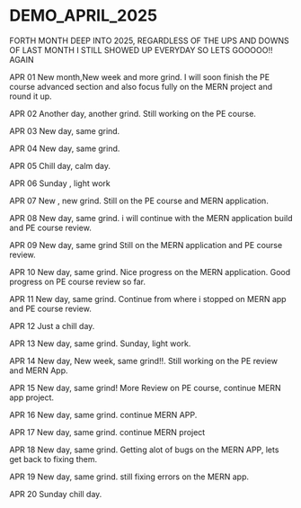 # DEMO_APRIL_2025
FORTH MONTH DEEP INTO 2025, REGARDLESS OF THE UPS AND DOWNS OF LAST MONTH I STILL SHOWED UP EVERYDAY SO LETS GOOOOO!! AGAIN

APR 01
New month,New week and more grind.
I will soon finish the PE course advanced section and also focus fully on the MERN project and round it up.

APR 02
Another day, another grind.
Still working on the PE course.

APR 03
New day, same grind.

APR 04
New day, same grind.

APR 05
Chill day, calm day.

APR 06
Sunday , light work

APR 07
New , new grind.
Still on the PE course and MERN application.

APR 08
New day, same grind.
i will continue with the MERN application build and PE course review.

APR 09
New day, same grind
Still on the MERN application and PE course review.

APR 10
New day, same grind.
Nice progress on the MERN application.
Good progress on PE course review so far.

APR 11
New day, same grind.
Continue from where i stopped on MERN app and PE course review.

APR 12
Just a chill day.

APR 13
New day, same grind.
Sunday, light work.

APR 14
New day, New week, same grind!!.
Still working on the PE review and MERN App.

APR 15
New day, same grind!
More Review on PE course, continue MERN app project.

APR 16
New day, same grind.
continue MERN APP.

APR 17
New day, same grind.
continue MERN project

APR 18
New day, same grind.
Getting alot of bugs on the MERN APP, lets get back to fixing them.

APR 19
New day, same grind.
still fixing errors on the MERN app.

APR 20
Sunday chill day.
